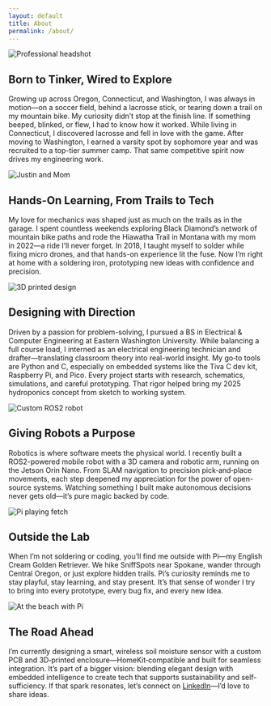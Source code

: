 ```yaml
---
layout: default
title: About
permalink: /about/
---
```


<section class="about-me container">

  <!-- 1. Origins & Education -->
  <div class="about-section">
    <div class="about-img">
      <img src="{{ '/assets/img/headshot.jpg' | relative_url }}" alt="Professional headshot">
    </div>
    <div class="about-text">
      <h2>Born to Tinker, Wired to Explore</h2>
      <p>Growing up across Oregon, Connecticut, and Washington, I was always in motion—on a soccer field, behind a lacrosse stick, or tearing down a trail on my mountain bike. My curiosity didn’t stop at the finish line. If something beeped, blinked, or flew, I had to know how it worked. While living in Connecticut, I discovered lacrosse and fell in love with the game. After moving to Washington, I earned a varsity spot by sophomore year and was recruited to a top-tier summer camp. That same competitive spirit now drives my engineering work.</p>
    </div>
  </div>

  <!-- 2. Childhood Curiosity & First “Aha” Moments -->
  <div class="about-section">
    <div class="about-img">
      <img src="{{ '/assets/img/JustinMom.png' | relative_url }}" alt="Justin and Mom">
    </div>
    <div class="about-text">
      <h2>Hands-On Learning, From Trails to Tech</h2>
      <p>My love for mechanics was shaped just as much on the trails as in the garage. I spent countless weekends exploring Black Diamond’s network of mountain bike paths and rode the Hiawatha Trail in Montana with my mom in 2022—a ride I’ll never forget. In 2018, I taught myself to solder while fixing micro drones, and that hands-on experience lit the fuse. Now I’m right at home with a soldering iron, prototyping new ideas with confidence and precision.</p>
    </div>
  </div>

  <!-- 3. Academic & Technical Passions -->
  <div class="about-section">
    <div class="about-img">
      <img src="{{ '/assets/img/3d-printed-design.jpg' | relative_url }}" alt="3D printed design">
    </div>
    <div class="about-text">
      <h2>Designing with Direction</h2>
      <p>Driven by a passion for problem-solving, I pursued a BS in Electrical & Computer Engineering at Eastern Washington University. While balancing a full course load, I interned as an electrical engineering technician and drafter—translating classroom theory into real-world insight. My go‑to tools are Python and C, especially on embedded systems like the Tiva C dev kit, Raspberry Pi, and Pico. Every project starts with research, schematics, simulations, and careful prototyping. That rigor helped bring my 2025 hydroponics concept from sketch to working system.</p>
    </div>
  </div>

  <!-- 4. Robotics & Prototyping Milestones -->
  <div class="about-section">
    <div class="about-img">
      <img src="{{ '/assets/img/Gracie.png' | relative_url }}" alt="Custom ROS2 robot">
    </div>
    <div class="about-text">
      <h2>Giving Robots a Purpose</h2>
      <p>Robotics is where software meets the physical world. I recently built a ROS2-powered mobile robot with a 3D camera and robotic arm, running on the Jetson Orin Nano. From SLAM navigation to precision pick‑and‑place movements, each step deepened my appreciation for the power of open-source systems. Watching something I built make autonomous decisions never gets old—it’s pure magic backed by code.</p>
    </div>
  </div>

  <!-- 5. Adventures with Pi -->
  <div class="about-section">
    <div class="about-img">
      <img src="{{ '/assets/img/Pi.png' | relative_url }}" alt="Pi playing fetch">
    </div>
    <div class="about-text">
      <h2>Outside the Lab</h2>
      <p>When I’m not soldering or coding, you’ll find me outside with Pi—my English Cream Golden Retriever. We hike SniffSpots near Spokane, wander through Central Oregon, or just explore hidden trails. Pi’s curiosity reminds me to stay playful, stay learning, and stay present. It’s that sense of wonder I try to bring into every prototype, every bug fix, and every new idea.</p>
    </div>
  </div>

  <!-- 6. Travels & Future Vision -->
  <div class="about-section">
    <div class="about-img">
      <img src="{{ '/assets/img/PetParade.png' | relative_url }}" alt="At the beach with Pi">
    </div>
    <div class="about-text">
      <h2>The Road Ahead</h2>
      <p>I’m currently designing a smart, wireless soil moisture sensor with a custom PCB and 3D‑printed enclosure—HomeKit‑compatible and built for seamless integration. It’s part of a bigger vision: blending elegant design with embedded intelligence to create tech that supports sustainability and self-sufficiency. If that spark resonates, let’s connect on <a href="https://www.linkedin.com/in/jrichards91" target="_blank">LinkedIn</a>—I’d love to share ideas.</p>
    </div>
  </div>

</section>
